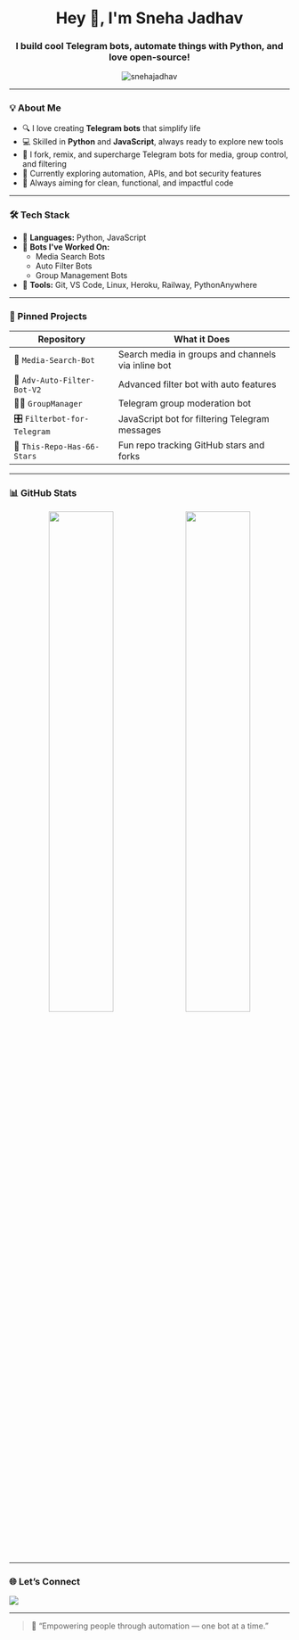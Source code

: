 <h1 align="center">Hey 👋, I'm Sneha Jadhav</h1>
<h3 align="center">I build cool Telegram bots, automate things with Python, and love open-source!</h3>

<p align="center">
  <img src="https://komarev.com/ghpvc/?username=snehajadhav&label=Profile%20views&color=ff69b4&style=flat" alt="snehajadhav" />
</p>

---

### 💡 About Me

- 🔍 I love creating **Telegram bots** that simplify life
- 💻 Skilled in **Python** and **JavaScript**, always ready to explore new tools
- 🔧 I fork, remix, and supercharge Telegram bots for media, group control, and filtering
- 🌱 Currently exploring automation, APIs, and bot security features
- 🎯 Always aiming for clean, functional, and impactful code

---

### 🛠 Tech Stack

- 📜 **Languages:** Python, JavaScript
- 🤖 **Bots I've Worked On:**
  - Media Search Bots
  - Auto Filter Bots
  - Group Management Bots
- 🧰 **Tools:** Git, VS Code, Linux, Heroku, Railway, PythonAnywhere

---

### 📌 Pinned Projects

| Repository | What it Does |
|------------|--------------|
| 💫 `Media-Search-Bot` | Search media in groups and channels via inline bot |
| 📁 `Adv-Auto-Filter-Bot-V2` | Advanced filter bot with auto features |
| 👩‍💼 `GroupManager` | Telegram group moderation bot |
| 🎛️ `Filterbot-for-Telegram` | JavaScript bot for filtering Telegram messages |
| 💖 `This-Repo-Has-66-Stars` | Fun repo tracking GitHub stars and forks |

---

### 📊 GitHub Stats
<p align="center">
  <img src="https://github-readme-stats.vercel.app/api?username=snehajadhav&show_icons=true&theme=radical" width="48%" />
  <img src="https://github-readme-streak-stats.herokuapp.com/?user=snehajadhav&theme=radical" width="48%" />
</p>

---

### 🌐 Let’s Connect

<p align="left">
  <a href="mailto:jadhavsneha0522@gmail.com"><img src="https://img.shields.io/badge/Gmail-red?style=for-the-badge&logo=gmail&logoColor=white" /></a>
</p>

---

> 🚀 “Empowering people through automation — one bot at a time.”

